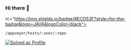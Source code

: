 ### Hi there 👋

<!--
**javayoyo/javayoyo** is a ✨ _special_ ✨ repository because its `README.md` (this file) appears on your GitHub profile.

Here are some ideas to get you started:

- 🔭 I’m currently working on ...
- 🌱 I’m currently learning ...
- 👯 I’m looking to collaborate on ...
- 🤔 I’m looking for help with ...
- 💬 Ask me about ...
- 📫 How to reach me: ...
- 😄 Pronouns: ...
- ⚡ Fun fact: ...
-->



rc="https://img.shields.io/badge/#ECD53F?style=for-the-badge&logo=JAVA&logoColor=black">

	/appveyor/tests/:user/:repo


[![Solved.ac Profile](http://mazassumnida.wtf/api/generate_badge?boj=javayoyo)](https://solved.ac/javayoyo)<br/>
